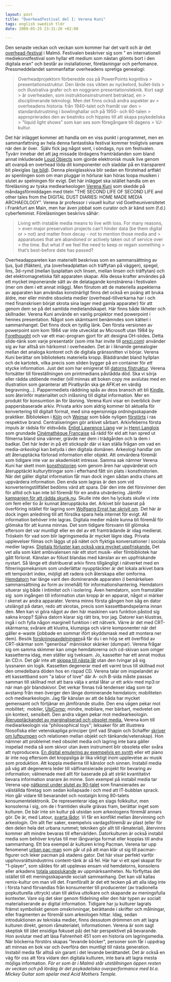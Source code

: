 ```yaml
--- 

layout: post
title: "Overheadfestival del I: Verena Kuni" 
tags: english swedish tldr 
date: 2009-05-25 23:31:20 +02:00 

---
```


Den senaste veckan och veckan som kommer har det varit och är det [overhead-festival](http://www.overheads.org/) i Malmö. Festivalen beskriver sig som " en internationell mediekonstfestival som hyllar ett medium som nästan glömts bort i den digitala eran" och består av installationer, föreläsningar och perfomance. Pressmeddelandet sammanfattar overheadens spretiga genealogi:

> Overheadprojektorn förberedde oss på PowerPoints kognitiva > presentationsstruktur. Den lärde oss vikten av nyckelord, bullet-lists > och illustrativa grafer och en noggrann presentationsteknik. Kort sagt > är overheaden, som instruktionsinstrument betraktad, en > disciplinerande teknologi. Men det finns också andra aspekter av > overheadens historia: från 1940-talet och framåt var den > standardutrustning i bowlinghallar och på 1950- och 60-talen > approprierades den av beatniks och hippies till att skapa psykedeliska > "liquid light shows" som kan ses som föregångare till dagens > VJ-kultur.

Det här inlägget kommer att handla om en viss punkt i programmet, men en sammanfattning av hela denna fantastiska festival kommer troligtvis senare när den är över.  Själv fick jag något sent, i söndags, nys om festivalen. Tyvärr innebar det att jag missade lördagens framträdanden som bland annat inkluderade [Loud Objects](http://www.loudobjects.com/) som gjorde elektronisk musik live genom att ovanpå en overhead löda dit komponenter och sladdar på en transparent bit plexiglas ([se bild](http://www.flickr.com/photos/john-mike/465194857/)). Denna plexiglasskiva blir sedan en förstelnad artfakt av spenlingen som om man pluggar in hörlurar kan höras loopa musiken i slutet av spelningen för evigt. Det här inlägget ska istället handla om en föreläsning av tyska mediearkeologen [Verena Kuni](http://www.kuni.org/v/) som skedde på måndagsförmiddagen med titeln "THE SECOND LIFE OF SECOND LIFE and other tales from the DIGITAL DUST DIARIES: HOME MADE MEDIA ARCHAEOLOGY". Verena är professor i visuell kultur vid Goetheuniversitetet i Frankfurt am Main, men har även jobbat som curator och är känd som (f.d.) cyberfeminist. Föreläsningen beskrivs såhär:

> Living with instable media means to live with loss. For many reasons, > even major preservation projects can’t hinder data (be them digital or > not) and matter from decay - not to mention those media and > apparatuses that are abandoned or actively taken out of service over > the time. But what if we feel the need to keep or regain something > that’s best-before date has passed?

Overheadappareten kan materiellt beskrivas som en sammansättning av ljus, ljud (fläkten), yta (overheadplattan och träffytan på väggen), spegel, lins, 3d-rymd (mellan ljusplattan och linsen, mellan linsen och träffytan) och det elektromagnetiska fält apparaten skapar. Alla dessa krafter användes på ett mycket imponerande sätt av de delatagande konstnärena i festivalen (mer om dem i ett annat inlägg). Men förutom att de materiella aspekterna av apparaten kan användas konstnärligt finns det också en poäng att bruka äldre, mer eller mindre obsoleta medier (overhead-tillverkarna har i och med finanskrisen börjat skrota sina lager med gamla apparater) för att genom dem se på det samtida medielandskapet. Här finns både likheter och skillnader. Verena Kuni använde en vanlig projektor med powerpoint i hennes presentation. Något som skämtsamt benämndes som kätteri i sammanhanget. Det finns dock en tydlig länk. Den första versionen av powerpoint som kom 1984 var inte utvecklat av Microsoft utan 1984 by [Forethought](http://en.wikipedia.org/wiki/Microsoft_PowerPoint#History) och var ett mac-program gjort för att designa OH-slides. Detta slide-tänk som varje presentatör (som inte har invite till [prezi.com](http://prezi.com/)) använder sig av har alltså sin härkomst i overheaden. Det är i liknande genealogier mellan det analoga kontoret och de digitala gränssnitten vi börjar. Verena Kuni berättar om bibliotekets materiella kropp. Bläddrandet bland hyllplan och de kartotek, vilka precis som sliden bygger på *en* container för *ett* stycke information. Just det som har emigrerat till [datorns filstruktur](2009-05-05-internet-noll-del-2-fel-moln.html). Verena fortsätter till föreställningen om printmedians påstådda död. Ska vi sörja eller rädda utdöende medier (vill minnas att boken copy me avslutas med en illustration som garanterar att Piratbyrån ska ge AFK:et en värdig begravning...). Pappermediets räddning spås av dess bransch att bli [Kindle](http://www.eff.org/deeplinks/2008/08/kindle), som återinför materialitet och inlåsning till digital information. Mer en produkt för konsumtion än för läsning. Verena Kuni visar en överblick över pappersbaserade arkiv. Privata arkiv som aldrig kommer bli aktuella för konvertering till digitalt format, med sina egensinniga ordningsskapande praktiker. Biblioteken i [Köln](http://www.timesonline.co.uk/tol/news/world/europe/article5846343.ece) och [Weimar](http://en.wikipedia.org/wiki/Duchess_Anna_Amalia_Library) som både nyligen [förstörts](http://copyriot.se/2007/10/23/ifpi-har-slaktat-oink-och-varldens-musikliv-ar-lite-trakigare/) i ras respektive brand. Centraliseringen gör arkivet sårbart. Arkivfeberns första impuls är rädsla för eldsvåda. [Enligt Lawrence Liang](http://copyriot.se/2007/12/21/arkivfeber-och-batfard/) var ju [Henri Langlois](http://en.wikipedia.org/wiki/Henri_Langlois) som grundade [Cinémathèque Française](http://en.wikipedia.org/wiki/Cin%C3%A9math%C3%A8que_Fran%C3%A7aise) så rädd för eld att han spred ut filmerna bland sina vänner, grävde ner dem i trädgården och la dem i badkar. Det här leder in på ett stickspår där vi kan ställa frågan om vad en media-_arkeologi_ kan betyda i den digitala domänen. Arkeologi handlar om att återupptäcka förlorad information eller objekt. Att omvärdera föremål som tidigare inte var av akademiskt intresse. Samma sak nämner Verena Kuni har skett inom [konsthistorien](http://www.labforculture.org/en/labforculture/blogitem/23531) som genom åren har uppvärderat och återupptäckt kulturyttringar som i efterhand fått sin plats i konsthistorien. När det gäller digital information får man dock ingen sådan andra chans att uppvärdera information. Den enda som lagras är den som vid konverteringstillfället bedöms värd att spara. Där den inte det försvinner den för alltid och kan inte bil föremål för en andra utvärdering. Jämför [kampanjen för att rädda skunk.nu](2009-05-12-tillsammans-raddar-vi-skunknu.html). Skulle inte den ha lyckats skulle vi inte om fem eller tio år kunnat återupptäcka det. Arkivet blir baserat på överföring istället för lagring som [Wolfgang Ernst har skrivit om](http://copyriot.se/2008/08/05/arkiv-och-anarkiv/). Det här är dock ingen anledning till att försöka spara hela internet för evigt. All information behöver inte lagras. Digitala medier måste kunna bli föremål för glömska för att kunna minnas. Det som tidigare försvann till glömska eftersom det var muntligt eller en del av ett framträdande är idag medierat. Tröskeln för vad som blir lagringsmedia är mycket lägre idag. Privata upplevelser filmas och läggs ut på nätet och flyktiga konversationer i sociala medier lagras. [Digitala förluster kan också vara mycket uppfriskande.](2007-03-07-my-music-collection-the-world.html) Det vet alla som känt ambivalensen när ett stort musik- eller filmbibliotek har gått förlorat. Känslan av fölust blandas med känslan av en uppfriskande nystart. Så länge ett distribuerat arkiv finns tillgängligt i nätverket med en filtreringsmekanism som underlättar nyupptäckter är det lokala arkivet bara ett temporärt index, möjligt att radera och återskapa eller omforma. [Hemda](2008-01-16-one-vast-programmable-machine.html)[torn](2008-01-16-one-vast-programmable-machine.html) har länge varit den dominerande apparaten (i bemärkelsen sammansättning av form av innehåll) för informationshantering. Hemdatorn situerar sig både i intimitet och i isolering. Även hemdatorn, som framställer sig  som ingången till information utan kropp är en apparat, något vi märker i skenet av andra apparater. Verena minns första gången hon såg en dator utslängd på datan, redo att skrotas, precis som kassettbandspelarna innan den. Men kan vi göra något av den här maskinen vars funktion påstod sig sakna kropp? Själva datorn klarar sig rätt bra, tror jag. Datorer kan klustras, ingå i och fylla någon marginell funktion i ett nätverk. Värre är det med CRT-skärmarna; svårare att klustra, klumpiga och värre komponenter när det gäller e-waste (jobbade en sommar ifört skyddsmask med att montera ner dem). Besök [forskningsavdelningen](http://forskningsavd.se/)så får du i en hög se ett överflöd av CRT-skärmar som "generösa" människor skänker (dumpar). Verena frågar sig om samma skimmer kan omge hemdatorerna och cd-skivan som omger kassetterna idag, men ställer sig tveksam. Jo, kassetter har ett annat modus än CD:n. Det går inte att [skippa till nästa låt](2009-01-30-transmediale-shuffle-terror.html) utan den tvingar på sig lyssnaren sin logik. Kassetten degenerar med ett varmt brus till skillnad mot den omedelbara döden hos en rispad CD. Verena talar om inspelandet av ett kassettband som "a labor of love" där A- och B-sida måste passas samman till skillnad mot att bara välja x antal låtar ur ett arkiv med mp3:or när man gör blandskivor. Det verkar finnas två tendenser idag som tar avstamp från men överger den länge dominerande hemdatorn; mobiliteten och mediearkeologin. Jag får känslan av att de båda har mycket gemensamt och förtjänar en jämförande studie. Den ena vägen pekar mot mobilitet;  mobiler, [UbiComp](http://en.wikipedia.org/wiki/Ubiquitous_computing); mindre, mobilare, mer bärbart, medvetet om sin kontext, sensibelt. Den andra vägen pekar mot mediearkeologin. [Återupptäckandet av marginaliserad och obsolet media.](http://hackerspaces.org/blog/2009/03/06/forskningsavdelningen/) Verena kom till mediearkeologin via "philosophical toys"; leksaker för att illustrera filosofiska eller vetenskapliga principer (jmf vad Shapin och Schaffer [skriver om luftpumpen](http://en.wikipedia.org/wiki/Leviathan_and_the_Air-Pump) och relationen mellan objekt och tänkande/vetenskap). Hon nämner att problemet med obsolet media och lagring inte bara gäller inspelad media så som skivor utan även instrument blir obsoleta eller svåra att nyproducera. [En digital emulering av exempelvis en synth](2007-01-16-the-sound-of-war-in-the-noise-of-music.html) eller ett piano är inte nog eftersom det kroppsliga är lika viktigt inom upplevelse av musik som produktion. Att koppla medierna till känslor och sinnen. Instabil media på väg att degenerera leder till välfinansierade projekt för bevaring av information; välmenade med allt för baserade på att strikt kvantitativt bevara information snarare än minne. Som exempel på instabil media tar Verena upp [nätkonst under slutet av 90-talet](http://1999-2009.se/2009/04/24/luther-blissett-the-xzy-of-net-activism-and-the-revolution-of-99/) som finansierades av välställda företag som sedan kollapsade i och med att IT-bubblan sprack. Hon går vidare till bevarandet och nostalgin kring 80-talets konsumentelektronik. De representerar idag en slags folkkultur, men konsolerna i sig, om de i framtiden skulle grävas fram, berättar inget som kulturen. De bär inte sin kultur på utsidan som arkeologens föremål annars gör. De är, med Latour, [svarta lådor](2009-03-12-babianer-och-svarta-lador.html). Vi får en konflikt mellan återvinning och arkeologin. Om allt fler saker, exempelvis vardagsföremål av plast (eller för den delen hela det urbana rummet; tekniken gör allt till råmaterial), återvinns kommer allt mindre bevaras till eftervärlden. Datorkulturen är också instabil media som behöver knytas till mer långvariga format eller kopplas till andra sammanhang. Ett bra exempel är kulturen kring Pacman. Verena tar upp fenomenet [urban pac-man](http://strange-games.blogspot.com/2007/10/urban-pacman.html) som går ut på att man klär ut sig till pacman-figurer och leker pacman på stadens gator. Det här visar perfekt varför upphovsrättsindustrins content-tänk är så fel. Här har vi ett spel skapat för "1-player", som såldes för att upplevas ensam vid hemdatorns, konsolens eller arkadens [totala uppslukande](2008-04-10-haptiska-datorgranssnitt-och-forsjunkenhet-del-1.html) av uppmärksamheten. Nu förflyttas det istället till ett meningsskapande socialt sammanhang. Det kan väl kallas remix-kultur om man vill det. Framförallt är det ett tecken på att alla idag inte i första hand förvandlas från konsumenter till producenter (av tradionella popkulturella uttryck) utan till aktiva uttolkare och skapande av meningsfulla kontexter. Vare sig det sker genom fildelning eller den här typen av socialt materialiserande av digital information. Tidigare har ju kulturer lagrats främst symboliskt genom omskrivningar, berättande i skrifter och målningar, eller fragmenten av föremål som arkeologen hittar. Idag, sedan introduktionen av tekniska medier, finns dessutom drömmen om att lagra kulturen direkt, genom råmaterialet, informationen. Verena är som sagt skeptisk till (det ensidiga fokuset på) det här perspektivet på bevarande. Hon avslutar med att läsa Fahrenheit 451 som en historia om lagringsmedia. När böckerna förstörs skapas "levande böcker", personer som får i uppdrag att minnas en bok var och överföra den muntligt till nästa generation. Instabil media får alltså sin garant i det levande berättandet. Det är också en väg för oss att föra vidare den digitala kulturen, inte bara att lagra mesta möjliga information. *För er som är i Malmö står utställningen öppen resten av veckan och på lördag är det psykadeliska overperformance med bl.a. Mickey Guitar som spelar med Acid Mothers Temple.* 
